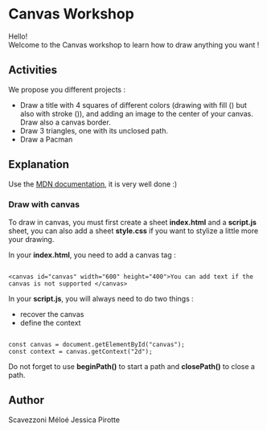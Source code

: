# Canvas Workshop

Hello!  
Welcome to the Canvas workshop to learn how to draw anything you want !

## Activities

We propose you different projects :

- Draw a title with 4 squares of different colors (drawing with fill () but also with stroke ()), and adding an image to the center of your canvas. Draw also a canvas border.
- Draw 3 triangles, one with its unclosed path.
- Draw a Pacman

## Explanation

Use the [MDN documentation](https://developer.mozilla.org/fr/docs/Tutoriel_canvas/Formes_g%C3%A9om%C3%A9triques), it is very well done :)

### Draw with canvas

To draw in canvas, you must first create a sheet **index.html** and a **script.js** sheet, you can also add a sheet **style.css** if you want to stylize a little more your drawing.

In your **index.html**, you need to add a canvas tag :

```

<canvas id="canvas" width="600" height="400">You can add text if the canvas is not supported </canvas>

```

In your **script.js**, you will always need to do two things :

- recover the canvas
- define the context

```

const canvas = document.getElementById("canvas");
const context = canvas.getContext("2d");

```

Do not forget to use **beginPath()** to start a path and **closePath()** to close a path.

## Author

Scavezzoni Méloé
Jessica Pirotte
